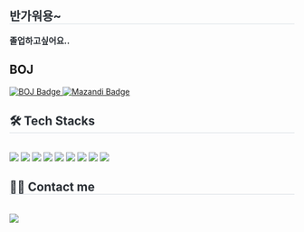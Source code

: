 
<div style="text-align: left;"> 
    <h2 style="border-bottom: 1px solid #d8dee4; color: #282d33;"> 반가워용~ </h2>  
    <div style="font-weight: 700; font-size: 15px; text-align: left; color: #282d33;"> 졸업하고싶어요.. </div> 
    </div>
    <div>
    <h2>BOJ</h2>
    <a href="https://solved.ac/profile/igomae">
        <img src="http://mazassumnida.wtf/api/v2/generate_badge?boj=igomae" alt="BOJ Badge">
    </a>
    <a href="https://solved.ac/profile/igomae">
        <img src="http://mazandi.herokuapp.com/api?handle=igomae&theme=warm" alt="Mazandi Badge">
    </a>
    </div>
    <div style="text-align: left;">
    <h2 style="border-bottom: 1px solid #d8dee4; color: #282d33;"> 🛠️ Tech Stacks </h2> <br> 
    <div style="margin: ; text-align: left;" "text-align: left;"> <img src="https://img.shields.io/badge/Python-3776AB?style=flat&logo=Python&logoColor=white">
          <img src="https://img.shields.io/badge/C-A8B9CC?style=flat&logo=C&logoColor=white">
          <img src="https://img.shields.io/badge/C++-00599C?style=flat&logo=C%2B%2B&logoColor=white">
          <img src="https://img.shields.io/badge/Git-F05032?style=flat&logo=Git&logoColor=white">
          <img src="https://img.shields.io/badge/Github-181717?style=flat&logo=Github&logoColor=white">
          <img src="https://img.shields.io/badge/HTML5-E34F26?style=flat&logo=HTML5&logoColor=white">
          <img src="https://img.shields.io/badge/CSS3-1572B6?style=flat&logo=CSS3&logoColor=white">
          <img src="https://img.shields.io/badge/Tensorflow-FF6F00?style=flat&logo=Tensorflow&logoColor=white">
          <img src="https://img.shields.io/badge/Javascript-F7DF1E?style=flat&logo=Javascript&logoColor=white">
          </div>
    </div>
    <div style="text-align: left;">
    <h2 style="border-bottom: 1px solid #d8dee4; color: #282d33;"> 🧑‍💻 Contact me </h2> <br> 
    <div style="text-align: left;"> <a href=https://www.instagram.com/ln.starr_/> <img src="https://img.shields.io/badge/Instagram-E4405F?style=flat&logo=Instagram&logoColor=white&link=https://www.instagram.com/ln.starr_/"> </a>
          </div>  <br> 
    <div style="text-align: left;">  </div> 
    </div>
    
